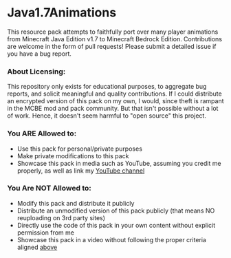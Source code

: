 # Java1.7Animations
This resource pack attempts to faithfully port over many player animations from Minecraft Java Edition v1.7 to Minecraft Bedrock Edition. Contributions are welcome in the form of pull requests! Please submit a detailed issue if you have a bug report.

### About Licensing:
This repository only exists for educational purposes, to aggregate bug reports, and solicit meaningful and quality contributions. If I could distribute an encrypted version of this pack on my own, I would, since theft is rampant in the MCBE mod and pack community. But that isn't possible without a lot of work. Hence, it doesn't seem harmful to "open source" this project.

### You ARE Allowed to:
- Use this pack for personal/private purposes
- Make private modifications to this pack
- Showcase this pack in media such as YouTube, assuming you credit me properly, as well as link my [YouTube channel](https://www.youtube.com/@ambiennt)

### You Are NOT Allowed to:
- Modify this pack and distribute it publicly
- Distribute an unmodified version of this pack publicly (that means NO reuploading on 3rd party sites)
- Directly use the code of this pack in your own content without explicit permission from me
- Showcase this pack in a video without following the proper criteria aligned [above](#you-are-allowed-to)